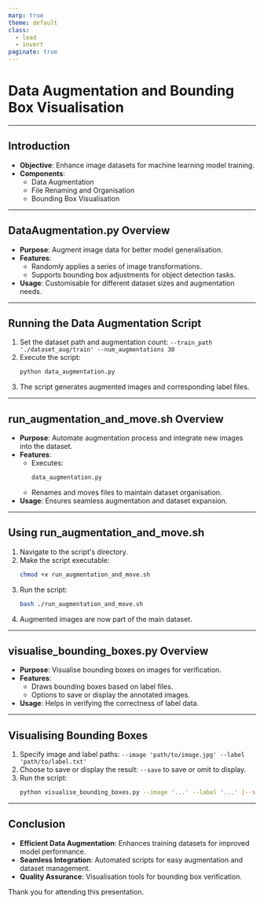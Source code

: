 ```yaml
---
marp: true
theme: default
class:
  - lead
  - invert
paginate: true
---
```


# Data Augmentation and Bounding Box Visualisation

---

## Introduction

- **Objective**: Enhance image datasets for machine learning model training.
- **Components**:
  - Data Augmentation
  - File Renaming and Organisation
  - Bounding Box Visualisation

---

## DataAugmentation.py Overview

- **Purpose**: Augment image data for better model generalisation.
- **Features**:
  - Randomly applies a series of image transformations.
  - Supports bounding box adjustments for object detection tasks.
- **Usage**: Customisable for different dataset sizes and augmentation needs.

---

## Running the Data Augmentation Script

1. Set the dataset path and augmentation count:
   `--train_path './dataset_aug/train' --num_augmentations 30`
2. Execute the script:
    ```bash
    python data_augmentation.py
    ```
3. The script generates augmented images and corresponding label files.

---

## run_augmentation_and_move.sh Overview

- **Purpose**: Automate augmentation process and integrate new images into the dataset.
- **Features**:
  - Executes:
    ```bash
    data_augmentation.py
    ```
  - Renames and moves files to maintain dataset organisation.
- **Usage**: Ensures seamless augmentation and dataset expansion.

---

## Using run_augmentation_and_move.sh

1. Navigate to the script's directory.
2. Make the script executable:
    ```bash
    chmod +x run_augmentation_and_move.sh
    ```
3. Run the script:
    ```bash
    bash ./run_augmentation_and_move.sh
    ```
4. Augmented images are now part of the main dataset.

---

## visualise_bounding_boxes.py Overview

- **Purpose**: Visualise bounding boxes on images for verification.
- **Features**:
  - Draws bounding boxes based on label files.
  - Options to save or display the annotated images.
- **Usage**: Helps in verifying the correctness of label data.

---

## Visualising Bounding Boxes

1. Specify image and label paths:
   `--image 'path/to/image.jpg' --label 'path/to/label.txt'`
2. Choose to save or display the result:
   `--save` to save or omit to display.
3. Run the script:
    ```bash
    python visualise_bounding_boxes.py --image '...' --label '...' [--save]
    ```

---

## Conclusion

- **Efficient Data Augmentation**: Enhances training datasets for improved model performance.
- **Seamless Integration**: Automated scripts for easy augmentation and dataset management.
- **Quality Assurance**: Visualisation tools for bounding box verification.

Thank you for attending this presentation.
